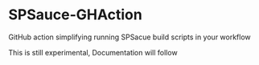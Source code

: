 # SPSauce-GHAction
GitHub action simplifying running SPSacue build scripts in your workflow

This is still experimental, Documentation will follow